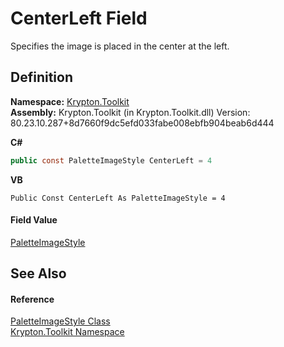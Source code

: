 # CenterLeft Field


Specifies the image is placed in the center at the left.



## Definition
**Namespace:** <a href="79d2eac2-21f4-54ff-7552-b20c33c30600.md">Krypton.Toolkit</a>  
**Assembly:** Krypton.Toolkit (in Krypton.Toolkit.dll) Version: 80.23.10.287+8d7660f9dc5efd033fabe008ebfb904beab6d444

**C#**
``` C#
public const PaletteImageStyle CenterLeft = 4
```
**VB**
``` VB
Public Const CenterLeft As PaletteImageStyle = 4
```



#### Field Value
<a href="7d1c5117-e133-1dd6-c0fc-a31880f6b994.md">PaletteImageStyle</a>

## See Also


#### Reference
<a href="7d1c5117-e133-1dd6-c0fc-a31880f6b994.md">PaletteImageStyle Class</a>  
<a href="79d2eac2-21f4-54ff-7552-b20c33c30600.md">Krypton.Toolkit Namespace</a>  
